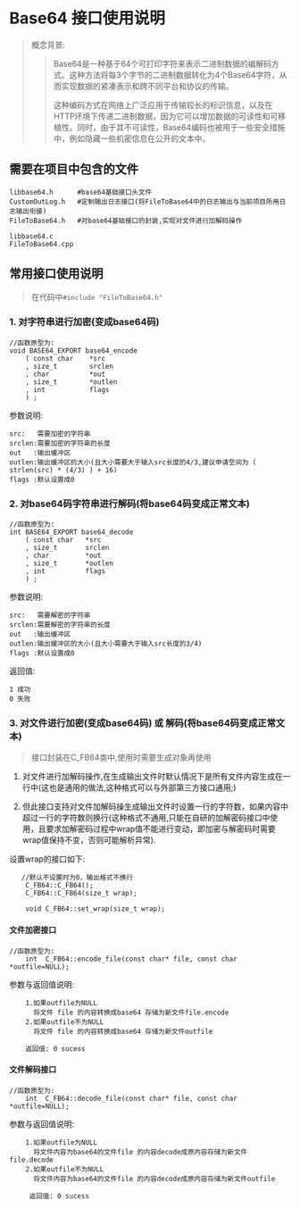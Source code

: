 # Base64 接口使用说明

> 概念背景:    
>> Base64是一种基于64个可打印字符来表示二进制数据的编解码方式。这种方法将每3个字节的二进制数据转化为4个Base64字符，从而实现数据的紧凑表示和跨不同平台和协议的传输。    
>>    
>> 这种编码方式在网络上广泛应用于传输较长的标识信息，以及在HTTP环境下传递二进制数据，因为它可以增加数据的可读性和可移植性。同时，由于其不可读性，Base64编码也被用于一些安全措施中，例如隐藏一些机密信息在公开的文本中。



## 需要在项目中包含的文件

```
libbase64.h      #base64基础接口头文件
CustomOutLog.h   #定制输出日志接口(将FileToBase64中的日志输出与当前项目所用日志输出衔接)
FileToBase64.h   #对base64基础接口的封装,实现对文件进行加解码操作

libbase64.c
FileToBase64.cpp
```


## 常用接口使用说明

> 在代码中`#include "FileToBase64.h"`

### 1. 对字符串进行加密(变成base64码)

```
//函数原型为:
void BASE64_EXPORT base64_encode
	( const char    *src
	, size_t        srclen
	, char          *out
	, size_t        *outlen
	, int           flags
	) ;
```

参数说明:    

    src:   需要加密的字符串    
    srclen:需要加密的字符串的长度     
    out   :输出缓冲区    
    outlen:输出缓冲区的大小(且大小需要大于输入src长度的4/3,建议申请空间为 ( strlen(src) * (4/3) ) + 16)     
    flags :默认设置成0



### 2. 对base64码字符串进行解码(将base64码变成正常文本)

```
//函数原型为:
int BASE64_EXPORT base64_decode
	( const char   *src
	, size_t       srclen
	, char         *out
	, size_t       *outlen
	, int          flags
	) ;
```

参数说明:    

    src:   需要解密的字符串    
    srclen:需要解密的字符串的长度     
    out   :输出缓冲区    
    outlen:输出缓冲区的大小(且大小需要大于输入src长度的3/4)    
    flags :默认设置成0

返回值:    

    1 成功    
    0 失败    



### 3. 对文件进行加密(变成base64码) 或 解码(将base64码变成正常文本)

>  接口封装在C_FB64类中,使用时需要生成对象再使用    

1. 对文件进行加解码操作,在生成输出文件时默认情况下是所有文件内容生成在一行中(这也是通用的做法,这种格式可以与外部第三方接口通用;)    

2. 但此接口支持对文件加解码操生成输出文件时设置一行的字符数，如果内容中超过一行的字符数则换行(这种格式不通用,只能在自研的加解密码接口中使用，且要求加解密码过程中wrap值不能进行变动，即加密与解密码时需要wrap值保持不变，否则可能解析异常).

设置wrap的接口如下:    

```
   //默认不设置时为0，输出格式不换行
    C_FB64::C_FB64();
    C_FB64::C_FB64(size_t wrap); 

    void C_FB64::set_wrap(size_t wrap);
```

#### 文件加密接口

```
//函数原型为:
    int  C_FB64::encode_file(const char* file, const char *outfile=NULL);
```

参数与返回值说明:    
        
        1.如果outfile为NULL
          将文件 file 的内容转换成base64 存储为新文件file.encode 
        2.如果outfile不为NULL
          将文件 file 的内容转换成base64 存储为新文件outfile
        
        返回值: 0 sucess
        


#### 文件解码接口

```
//函数原型为:
    int  C_FB64::decode_file(const char* file, const char *outfile=NULL);
```

参数与返回值说明:    
        
        1.如果outfile为NULL
          将文件内容为base64的文件file 的内容decode成原内容存储为新文件file.decode 
        2.如果outfile不为NULL
          将文件内容为base64的文件file 的内容decode成原内容存储为新文件outfile
        
         返回值: 0 sucess


